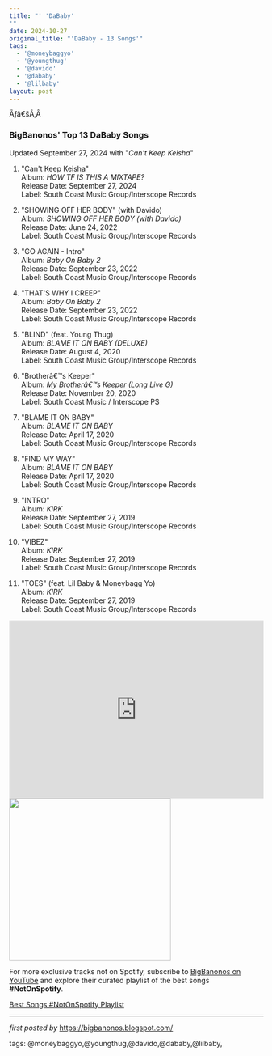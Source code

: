 ```yaml
---
title: "' 'DaBaby'
'"
date: 2024-10-27
original_title: "'DaBaby - 13 Songs'"
tags:
  - '@moneybaggyo'
  - '@youngthug'
  - '@davido'
  - '@dababy'
  - '@lilbaby'
layout: post
---
```

<p>Ãƒâ€šÃ‚Â </p>
<h3><strong>BigBanonos' Top 13 DaBaby Songs</strong></h3>
<p>Updated September 27, 2024 with "<i>Can't Keep Keisha</i>"</p> <ol> <li><p>"Can't Keep Keisha"<br />Album: <em>HOW TF IS THIS A MIXTAPE?</em><br />Release Date: September 27, 2024<br />Label: South Coast Music Group/Interscope Records<br /></p></li> <li><p>"SHOWING OFF HER BODY" (with Davido)<br />Album: <em>SHOWING OFF HER BODY (with Davido)</em><br />Release Date: June 24, 2022<br />Label: South Coast Music Group/Interscope Records<br /></p></li> <li><p>"GO AGAIN - Intro"<br />Album: <em>Baby On Baby 2</em><br />Release Date: September 23, 2022<br />Label: South Coast Music Group/Interscope Records<br /></p></li> <li><p>"THAT'S WHY I CREEP"<br />Album: <em>Baby On Baby 2</em><br />Release Date: September 23, 2022<br />Label: South Coast Music Group/Interscope Records<br /></p></li> <li><p>"BLIND" (feat. Young Thug)<br />Album: <em>BLAME IT ON BABY (DELUXE)</em><br />Release Date: August 4, 2020<br />Label: South Coast Music Group/Interscope Records<br /></p></li> <li><p>"Brotherâ€™s Keeper"<br />Album: <em>My Brotherâ€™s Keeper (Long Live G)</em><br />Release Date: November 20, 2020<br />Label: South Coast Music / Interscope PS<br /></p></li> <li><p>"BLAME IT ON BABY"<br />Album: <em>BLAME IT ON BABY</em><br />Release Date: April 17, 2020<br />Label: South Coast Music Group/Interscope Records<br /></p></li> <li><p>"FIND MY WAY"<br />Album: <em>BLAME IT ON BABY</em><br />Release Date: April 17, 2020<br />Label: South Coast Music Group/Interscope Records<br /></p></li> <li><p>"INTRO"<br />Album: <em>KIRK</em><br />Release Date: September 27, 2019<br />Label: South Coast Music Group/Interscope Records<br /></p></li> <li><p>"VIBEZ"<br />Album: <em>KIRK</em><br />Release Date: September 27, 2019<br />Label: South Coast Music Group/Interscope Records<br /></p></li> <li><p>"TOES" (feat. Lil Baby & Moneybagg Yo)<br />Album: <em>KIRK</em><br />Release Date: September 27, 2019<br />Label: South Coast Music Group/Interscope Records<br /></p></li>
</ol> <iframe src="https://open.spotify.com/embed/playlist/2BQn3BKh3yVjqDuDQQQ9rC?utm_source=generator" width="100%" height="352" frameBorder="0" allowfullscreen="" allow="autoplay; clipboard-write; encrypted-media; fullscreen; picture-in-picture" loading="lazy"></iframe> <div class="separator"> <a href="https://encrypted-tbn0.gstatic.com/images?q=tbn:ANd9GcSed8owJxFrfmfaSLJOoOh_0Am_0CybnI9aJQ&s" > <img alt="" border="0" data-original-height="1280" data-original-width="1920" src="https://encrypted-tbn0.gstatic.com/images?q=tbn:ANd9GcSed8owJxFrfmfaSLJOoOh_0Am_0CybnI9aJQ&s" width="320" /> </a>
</div>


<!--Subscribe and Playlist Links-->
<div>
    <p>For more exclusive tracks not on Spotify, subscribe to <a href="https://www.youtube.com/@BigBanonos" target="_blank">BigBanonos on YouTube</a> and explore their curated playlist of the best songs <strong>#NotOnSpotify</strong>.</p>
    <p><a href="https://www.youtube.com/playlist?list=PLtuNtuTatqI0kFahUCbtbfenC_ET5O_tr" target="_blank">Best Songs #NotOnSpotify Playlist<br /></a></p></div>

<hr />

<p><em>first posted by</em> <a href="https://bigbanonos.blogspot.com/" rel="noopener" target="_new">https://bigbanonos.blogspot.com/</a></p>

<p>tags: @moneybaggyo,@youngthug,@davido,@dababy,@lilbaby,</p>
